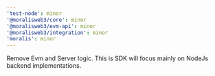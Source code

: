 ```yaml
---
'test-node': minor
'@moralisweb3/core': minor
'@moralisweb3/evm-api': minor
'@moralisweb3/integration': minor
'moralis': minor
---
```


Remove Evm and Server logic. This is SDK will focus mainly on NodeJs backend implementations.
